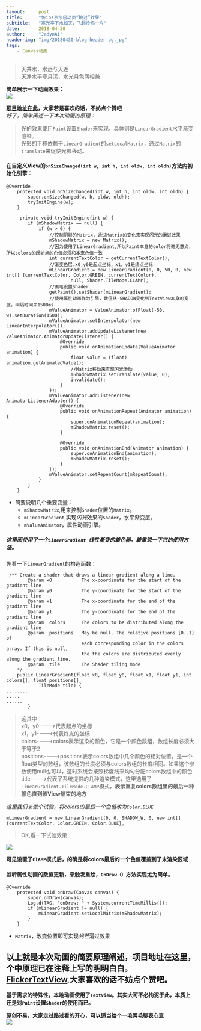 ```yaml
---
layout:     post
title:      "仿ios京东启动页“跳过”效果"
subtitle:   "寒光亭下水如天，飞起沙鸥一片"
date:       2018-04-30
author:     "JadynAi"
header-img: "img/20180430-blog-header-bg.jpg"
tags:
    - Canvas动画
---
```


> 天共水，水远与天连<br>天净水平寒月漾，水光月色两相兼

**简单展示一下动画效果：**<br>![](https://wx1.sinaimg.cn/mw690/a28b91d8gy1fqums8z9rig205f05wmxe.gif)

**[项目地址在此](https://github.com/JadynAi/LoadingLovely/blob/master/app/src/main/java/com/example/jadynai/loadinglovely/flicker/TextFlickerView.java)，大家若是喜欢的话，不妨点个赞吧**<br>
*好了，简单阐述一下本次动画的原理：*
> 光的效果使用`Paint`设置`Shader`来实现，具体则是`LinearGradient`水平渐变渲染。<br>光影的平移依赖于`LinearGradient`的`setLocalMatrix`，通过`Matrix`的`translate`来促使光影移动。

#### 在自定义View的`onSizeChanged(int w, int h, int oldw, int oldh)`方法内初始化引擎：

```
@Override
    protected void onSizeChanged(int w, int h, int oldw, int oldh) {
        super.onSizeChanged(w, h, oldw, oldh);
        tryInitEngine(w);
    }
    
     private void tryInitEngine(int w) {
        if (mShadowMatrix == null) {
            if (w > 0) {
                //控制阴影的Matrix，通过Matrix的变化来实现闪光的滑过效果
                mShadowMatrix = new Matrix();
                //因为使用了LinearGradient,所以Paint本身的color将毫无意义，所以colors的起始点的色值必须和本来色值一致
                int currentTextColor = getCurrentTextColor();
                //渐变色层.x0,y0是起点坐标，x1，y1是终点坐标
                mLinearGradient = new LinearGradient(0, 0, 50, 0, new int[] {currentTextColor, Color.GREEN, currentTextColor},
                        null, Shader.TileMode.CLAMP);
                //画笔设置Shader
                getPaint().setShader(mLinearGradient);
                //使用属性动画作为引擎，数值从-SHADOW变化到TextView本身的宽度。间隔时间未1500ms
                mValueAnimator = ValueAnimator.ofFloat(-50, w).setDuration(1500);
                mValueAnimator.setInterpolator(new LinearInterpolator());
                mValueAnimator.addUpdateListener(new ValueAnimator.AnimatorUpdateListener() {
                    @Override
                    public void onAnimationUpdate(ValueAnimator animation) {
                        float value = (float) animation.getAnimatedValue();
                        //Matrix移动来实现闪光滑动
                        mShadowMatrix.setTranslate(value, 0);
                        invalidate();
                    }
                });
                mValueAnimator.addListener(new AnimatorListenerAdapter() {
                    @Override
                    public void onAnimationRepeat(Animator animation) {
                        super.onAnimationRepeat(animation);
                        mShadowMatrix.reset();
                    }

                    @Override
                    public void onAnimationEnd(Animator animation) {
                        super.onAnimationEnd(animation);
                        mShadowMatrix.reset();
                    }
                });
                mValueAnimator.setRepeatCount(mRepeatCount);
            }
        }
    }

```
- 简要说明几个重要变量：
	- `mShadowMatrix`,用来控制`Shader`位置的`Matrix`。
	- `mLinearGradient`,实现*闪光*效果的`Shader`，水平渐变层。
	- `mValueAnimator`，属性动画引擎。

##### 这里面使用了一个`LinearGradient `线性渐变的着色器。着重说一下它的使用方法。

先看一下`LinearGradient`的构造函数：

```
 /** Create a shader that draws a linear gradient along a line. 
        @param x0           The x-coordinate for the start of the gradient line 
        @param y0           The y-coordinate for the start of the gradient line 
        @param x1           The x-coordinate for the end of the gradient line 
        @param y1           The y-coordinate for the end of the gradient line 
        @param  colors      The colors to be distributed along the gradient line 
        @param  positions   May be null. The relative positions [0..1] of 
                            each corresponding color in the colors array. If this is null, 
                            the the colors are distributed evenly along the gradient line. 
        @param  tile        The Shader tiling mode 
    */  
    public LinearGradient(float x0, float y0, float x1, float y1, int colors[], float positions[],  
            TileMode tile) {  
.........  
.....  
......  
        }
```
>这其中：<br>x0，y0---->代表起点的坐标<br>x1，y1---->代表终点的坐标<br>colors---->colors表示渲染的颜色，它是一个颜色数组，数组长度必须大于等于2<br>positions---->positions表示colors数组中几个颜色的相对位置，是一个float类型的数组，该数组的长度必须与colors数组的长度相同。如果这个参数使用null也可以，这时系统会按照梯度线来均匀分配colors数组中的颜色<br>title---->代表了系统提供的几种渲染模式，这里选用了`LinearGradient.TileMode.CLAMP`模式，**表示重复colors数组里的最后一种颜色直到该View结束的地方**

*这里我们来做个试验，将colors的最后一个色值改为`Color.BLUE`*

```
mLinearGradient = new LinearGradient(0, 0, SHADOW_W, 0, new int[] {currentTextColor, Color.GREEN, Color.BLUE},
```
>OK,看一下试验效果.

![](https://wx4.sinaimg.cn/mw690/a28b91d8gy1fqunw73pdrg207i07qglz.gif)

**可见设置了`ClAMP`模式后，的确是将colors最后的一个色值覆盖到了未渲染区域**

#### 监听属性动画的数值更新，来触发重绘，`OnDraw（）`方法实现尤为简单。

```
@Override
    protected void onDraw(Canvas canvas) {
        super.onDraw(canvas);
        Log.d(TAG, "onDraw: " + System.currentTimeMillis());
        if (mLinearGradient != null) {
            mLinearGradient.setLocalMatrix(mShadowMatrix);
        }
    }
```
- `Matrix`，改变位置即可实现*光芒*滑过效果

## 以上就是本次动画的简要原理阐述，项目地址在这里，个中原理已在注释上写的明明白白。[FlickerTextView](https://github.com/JadynAi/LoadingLovely/blob/master/app/src/main/java/com/example/jadynai/loadinglovely/flicker/TextFlickerView.java),大家喜欢的话不妨点个赞吧。

**基于需求的特殊性，本地动画使用了`TextView`。其实大可不必拘泥于此，本质上还是对`Paint`设置`Shader`的使用而已。**

**原创不易，大家走过路过看的开心，可以适当给个一毛两毛聊表心意**<br>![](http://JadynAi.github.io/img/person_wechat.jpg)



